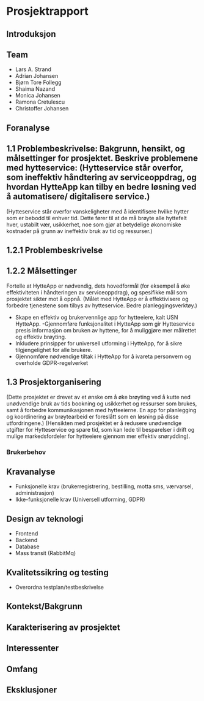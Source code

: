 # Prosjektrapport

## Introduksjon

## Team

- Lars A. Strand
- Adrian Johansen
- Bjørn Tore Follegg
- Shaima Nazand
- Monica Johansen
- Ramona Cretulescu
- Christoffer Johansen 

## Foranalyse

## 1.1 Problembeskrivelse: Bakgrunn, hensikt, og målsettinger for prosjektet. Beskrive problemene med hytteservice: (Hytteservice står overfor, som ineffektiv håndtering av serviceoppdrag, og hvordan HytteApp kan tilby en bedre løsning ved å automatisere/ digitalisere service.)  

(Hytteservice står overfor vanskeligheter med å identifisere hvilke hytter som er bebodd til enhver tid. Dette fører til at de må brøyte alle hyttefelt hver, ustabilt vær, usikkerhet, noe som gjør at betydelige økonomiske kostnader på grunn av ineffektiv bruk av tid og ressurser.)

## 1.2.1 Problembeskrivelse 


## 1.2.2 Målsettinger 
Fortelle at HytteApp er nødvendig, dets hovedformål (for eksempel å øke effektiviteten i håndteringen av serviceoppdrag), og spesifikke mål som prosjektet sikter mot å oppnå. (Målet med HytteApp er å effektivisere og forbedre tjenestene som tilbys av hytteservice.  Bedre planleggingsverktøy.) 
- Skape en effektiv og brukervennlige app for hytteeiere, kalt USN HytteApp. 
-Gjennomføre funksjonalitet i HytteApp som gir Hytteservice presis informasjon om bruken av hyttene, for å muliggjøre mer målrettet og effektiv brøyting. 
- Inkludere prinsipper for universell utforming i HytteApp, for å sikre tilgjengelighet for alle brukere. 
- Gjennomføre nødvendige tiltak i HytteApp for å ivareta personvern og overholde GDPR-regelverket

## 1.3 Prosjektorganisering

(Dette prosjektet er drevet av et ønske om å øke brøyting ved å kutte ned unødvendige bruk av tids bookning og usikkerhet og ressurser som brukes, samt å forbedre kommunikasjonen med hytteeierne. En app for planlegging og koordinering av brøytearbeid er foreslått som en løsning på disse utfordringene.) (Hensikten med prosjektet er å redusere unødvendige utgifter for Hytteservice og spare tid, som kan lede til besparelser i drift og mulige markedsfordeler for hytteeiere gjennom mer effektiv snørydding).



### Brukerbehov

## Kravanalyse
- Funksjonelle krav (brukerregistrering, bestilling, motta sms, værvarsel, administrasjon)
- Ikke-funksjonelle krav (Universell utforming, GDPR)

## Design av teknologi
- Frontend
- Backend
- Database
- Mass transit (RabbitMq)

## Kvalitetssikring og testing
- Overordna testplan/testbeskrivelse

## Kontekst/Bakgrunn

## Karakterisering av prosjektet

## Interessenter

## Omfang

## Eksklusjoner
